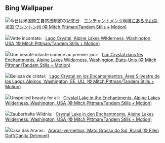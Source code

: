 ## Bing Wallpaper
![](https://www.bing.com/th?id=OHR.AlpineLakes_JA-JP6421290140_UHD.jpg&w=1000)今日は米国原生自然法制定の記念日:&nbsp;&ensp;[エンチャントメンツ地域にある高山湖,米国 ワシントン州 (© Mitch Pittman/Tandem Stills + Motion)](https://www.bing.com/th?id=OHR.AlpineLakes_JA-JP6421290140_UHD.jpg)
<br><br/>
![](https://www.bing.com/th?id=OHR.AlpineLakes_IT-IT6756138209_UHD.jpg&w=1000)Vette incantate:&nbsp;&ensp;[Lago Crystal, Alpine Lakes Wilderness, Washington, USA (© Mitch Pittman/Tandem Stills + Motion)](https://www.bing.com/th?id=OHR.AlpineLakes_IT-IT6756138209_UHD.jpg)
<br><br/>
![](https://www.bing.com/th?id=OHR.AlpineLakes_FR-FR5224136914_UHD.jpg&w=1000)Une beauté intacte comme au premier jour:&nbsp;&ensp;[Lac Crystal dans les Enchantments, Alpine Lakes Wilderness, Washington, États-Unis (© Mitch Pittman/Tandem Stills + Motion)](https://www.bing.com/th?id=OHR.AlpineLakes_FR-FR5224136914_UHD.jpg)
<br><br/>
![](https://www.bing.com/th?id=OHR.AlpineLakes_ES-ES4680324060_UHD.jpg&w=1000)Belleza de cristal:&nbsp;&ensp;[Lago Crystal en los Encantamientos, Área Silvestre de los Lagos Alpinos, Washington, EE. UU. (© Mitch Pittman/Tandem Stills + Motion)](https://www.bing.com/th?id=OHR.AlpineLakes_ES-ES4680324060_UHD.jpg)
<br><br/>
![](https://www.bing.com/th?id=OHR.AlpineLakes_EN-GB6796431877_UHD.jpg&w=1000)Unspoiled beauty for all:&nbsp;&ensp;[Crystal Lake in the Enchantments, Alpine Lakes Wilderness, Washington, USA (© Mitch Pittman/Tandem Stills + Motion)](https://www.bing.com/th?id=OHR.AlpineLakes_EN-GB6796431877_UHD.jpg)
<br><br/>
![](https://www.bing.com/th?id=OHR.AlpineLakes_DE-DE0921479512_UHD.jpg&w=1000)Zauberhafte Wildnis:&nbsp;&ensp;[Crystal Lake in den Enchantments, Alpine Lakes Wilderness, Washington, USA (© Mitch Pittman/Tandem Stills + Motion)](https://www.bing.com/th?id=OHR.AlpineLakes_DE-DE0921479512_UHD.jpg)
<br><br/>
![](https://www.bing.com/th?id=OHR.BuracodasAraras_PT-BR5512338223_UHD.jpg&w=1000)Casa das Araras:&nbsp;&ensp;[Araras-vermelhas, Mato Grosso do Sul, Brasil (© Ellen Goff/Danita Delimont)](https://www.bing.com/th?id=OHR.BuracodasAraras_PT-BR5512338223_UHD.jpg)
<br><br/>
